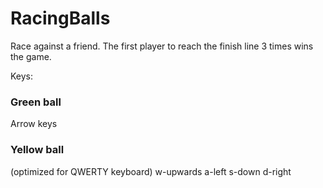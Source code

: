 # RacingBalls
Race against a friend. The first player to reach the finish line 3 times wins the game.

Keys:

### Green ball
Arrow keys

### Yellow ball
(optimized for QWERTY keyboard)
w-upwards
a-left
s-down
d-right

